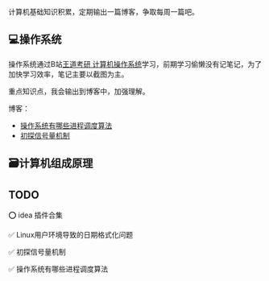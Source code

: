 计算机基础知识积累，定期输出一篇博客，争取每周一篇吧。

## 💻操作系统

操作系统通过B站[王道考研 计算机操作系统](https://www.bilibili.com/video/BV1YE411D7nH)学习，前期学习偷懒没有记笔记，为了加快学习效率，笔记主要以截图为主。

重点知识点，我会输出到博客中，加强理解。

博客：

- [操作系统有哪些进程调度算法](./操作系统/博客/操作系统有哪些进程调度算法.md)
- [初探信号量机制](./操作系统/博客/信号量.md)

## 🗃️计算机组成原理

## TODO
⭕ idea 插件合集

✅ Linux用户环境导致的日期格式化问题

✅ 初探信号量机制

✅ ︎操作系统有哪些进程调度算法


